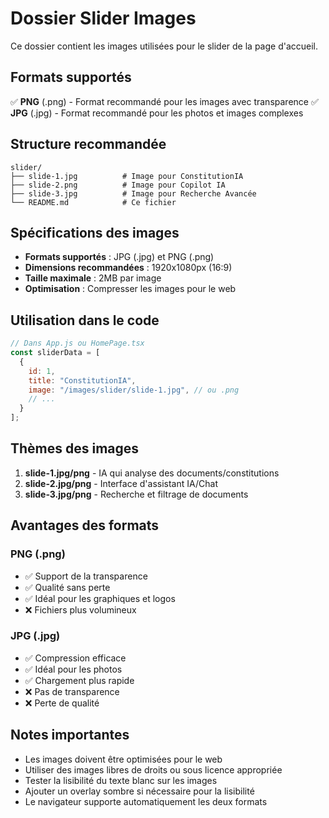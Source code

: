 # Dossier Slider Images

Ce dossier contient les images utilisées pour le slider de la page d'accueil.

## Formats supportés

✅ **PNG** (.png) - Format recommandé pour les images avec transparence
✅ **JPG** (.jpg) - Format recommandé pour les photos et images complexes

## Structure recommandée

```
slider/
├── slide-1.jpg          # Image pour ConstitutionIA
├── slide-2.png          # Image pour Copilot IA  
├── slide-3.jpg          # Image pour Recherche Avancée
└── README.md            # Ce fichier
```

## Spécifications des images

- **Formats supportés** : JPG (.jpg) et PNG (.png)
- **Dimensions recommandées** : 1920x1080px (16:9)
- **Taille maximale** : 2MB par image
- **Optimisation** : Compresser les images pour le web

## Utilisation dans le code

```javascript
// Dans App.js ou HomePage.tsx
const sliderData = [
  {
    id: 1,
    title: "ConstitutionIA",
    image: "/images/slider/slide-1.jpg", // ou .png
    // ...
  }
];
```

## Thèmes des images

1. **slide-1.jpg/png** - IA qui analyse des documents/constitutions
2. **slide-2.jpg/png** - Interface d'assistant IA/Chat
3. **slide-3.jpg/png** - Recherche et filtrage de documents

## Avantages des formats

### PNG (.png)
- ✅ Support de la transparence
- ✅ Qualité sans perte
- ✅ Idéal pour les graphiques et logos
- ❌ Fichiers plus volumineux

### JPG (.jpg)
- ✅ Compression efficace
- ✅ Idéal pour les photos
- ✅ Chargement plus rapide
- ❌ Pas de transparence
- ❌ Perte de qualité

## Notes importantes

- Les images doivent être optimisées pour le web
- Utiliser des images libres de droits ou sous licence appropriée
- Tester la lisibilité du texte blanc sur les images
- Ajouter un overlay sombre si nécessaire pour la lisibilité
- Le navigateur supporte automatiquement les deux formats 